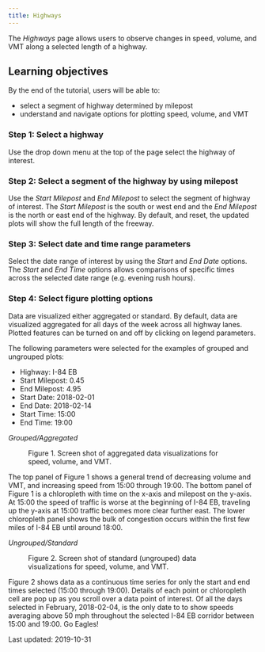 ```yaml
---
title: Highways
---
```

The _Highways_ page allows users to observe changes in speed, volume, and VMT along a selected length of a highway.

## Learning objectives
By the end of the tutorial, users will be able to:
* select a segment of highway determined by milepost
* understand and navigate options for plotting speed, volume, and VMT

### Step 1: Select a highway
Use the drop down menu at the top of the page select the highway of interest.

### Step 2: Select a segment of the highway by using milepost
Use the _Start Milepost_ and _End Milepost_ to select the segment of highway of interest. The _Start Milepost_ is the south or west end and the _End Milepost_ is the north or east end of the highway. By default, and reset, the updated plots will show the full length of the freeway.

### Step 3: Select date and time range parameters
Select the date range of interest by using the _Start_ and _End Date_ options. The _Start_ and _End Time_ options allows comparisons of specific times across the selected date range (e.g. evening rush hours).

### Step 4: Select figure plotting options
Data are visualized either aggregated or standard. By default, data are visualized aggregated for all days of the week across all highway lanes. Plotted features can be turned on and off by clicking on legend parameters.

The following parameters were selected for the examples of grouped and ungrouped plots:
* Highway: I-84 EB
* Start Milepost: 0.45
* End Milepost: 4.95
* Start Date: 2018-02-01
* End Date: 2018-02-14
* Start Time: 15:00
* End Time: 19:00

_Grouped/Aggregated_
<figure class="align-left">
  <figcaption>Figure 1. Screen shot of aggregated data visualizations for speed, volume, and VMT.</figcaption>
  <img src="{{ site.url }}{{ site.baseurl }}/assets/images/highways_img1" alt="">
</figure>  

The top panel of Figure 1 shows a general trend of decreasing volume and VMT, and increasing speed from 15:00 through 19:00. The bottom panel of Figure 1 is a chloropleth with time on the x-axis and milepost on the y-axis. At 15:00 the speed of traffic is worse at the beginning of I-84 EB, traveling up the y-axis at 15:00 traffic becomes more clear further east. The lower chloropleth panel shows the bulk of congestion occurs within the first few miles of I-84 EB until around 18:00.

_Ungrouped/Standard_
<figure class="align-left">
  <figcaption>Figure 2. Screen shot of standard (ungrouped) data visualizations for speed, volume, and VMT.</figcaption>
  <img src="{{ site.url }}{{ site.baseurl }}/assets/images/highways_img2" alt="">
</figure>  

Figure 2 shows data as a continuous time series for only the start and end times selected (15:00 through 19:00). Details of each point or chloropleth cell are pop up as you scroll over a data point of interest. Of all the days selected in February, 2018-02-04, is the only date to to show speeds averaging above 50 mph throughout the selected I-84 EB corridor between 15:00 and 19:00. Go Eagles!  


Last updated: 2019-10-31

